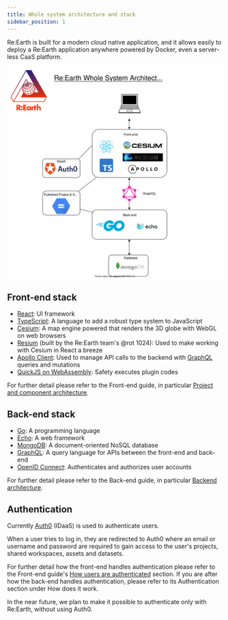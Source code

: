 ```yaml
---
title: Whole system architecture and stack
sidebar_position: 1
---
```


Re:Earth is built for a modern cloud native application, and it allows easily to deploy a Re:Earth application anywhere powered by Docker, even a server-less CaaS platform.

![image_0](./architecture.svg)

## Front-end stack

- [React](https://reactjs.org/): UI framework
- [TypeScript](https://www.typescriptlang.org/): A language to add a robust type system to JavaScript
- [Cesium](https://cesium.com/platform/cesiumjs/): A map engine powered that renders the 3D globe with WebGL on web browsers
- [Resium](https://github.com/reearth/resium) (built by the Re:Earth team's @rot 1024): Used to make working with Cesium in React a breeze
- [Apollo Client](https://github.com/apollographql/apollo-client): Used to manage API calls to the backend with [GraphQL](https://graphql.org/) queries and mutations
- [QuickJS on WebAssembly](https://github.com/justjake/quickjs-emscripten): Safety executes plugin codes

For further detail please refer to the Front-end guide, in particular [Project and component architecture](/developer-guide/frontend/project-and-component-architectur).

## Back-end stack

- [Go](https://golang.org/): A programming language
- [Echo](https://echo.labstack.com/): A web framework
- [MongoDB](https://www.mongodb.com/): A document-oriented NoSQL database
- [GraphQL](https://graphql.org/): A query language for APIs between the front-end and back-end
- [OpenID Connect](https://openid.net/connect/): Authenticates and authorizes user accounts

For further detail please refer to the Back-end guide, in particular [Backend architecture](/developer-guide/backend/back-end-architecture).

## Authentication

Currently [Auth0](https://auth0.com) (IDaaS) is used to authenticate users.

When a user tries to log in, they are redirected to Auth0 where an email or username and password are required to gain access to the user's projects, shared workspaces, assets and datasets.

For further detail how the front-end handles authentication please refer to the Front-end guide's [How users are authenticated](/developer-guide/frontend/how-users-are-authenticated) section. If you are after how the back-end handles authentication, please refer to its Authentication  section under How does it work.

In the near future, we plan to make it possible to authenticate only with Re:Earth, without using Auth0.
